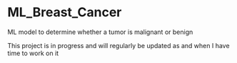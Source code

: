 # ML_Breast_Cancer
ML model to determine whether a tumor is malignant or benign

This project is in progress and will regularly be updated as and when I have time to work on it
